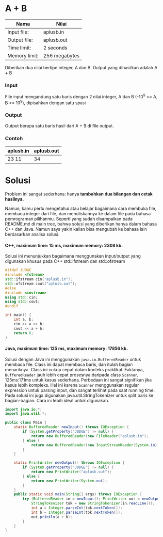 # **A + B**

| Nama 					| Nilai        	|
| ------------- | ------------- |
| Input file:   | aplusb.in     |
| Output file:  | aplusb.out 		|
| Time limit:   | 2 seconds 		|
| Memory limit: | 256 megabytes |

Diberikan dua nilai bertipe integer, A dan B. Output yang dihasilkan adalah A + B

### Input
File input mengandung satu baris dengan 2 nilai integer, A dan B (-10<sup>9</sup> <= A, B <= 10<sup>9</sup>), dipisahkan dengan satu spasi

### Output
Output berupa satu baris hasil dari A + B di file output.

### Contoh
| aplusb.in			| aplusb.out   	|
| ------------- | ------------- |
| 23 11					| 34						|

# **Solusi**
Problem ini sangat sederhana: hanya **tambahkan dua bilangan dan cetak hasilnya.**

Namun, kamu perlu mengetahui atau belajar bagaimana cara membuka file, membaca integer dari file, dan menuliskannya ke dalam file pada bahasa pemrograman pilihanmu. Seperti yang sudah disampaikan pada README.md di main tree, bahwa solusi yang diberikan hanya dalam bahasa C++ dan Java. Namun saya yakin kalian bisa mengubah ke bahasa lain berdasarkan analisa solusi.

#### C++, maximum time: 15 ms, maximum memory: 2308 kb.
Solusi ini menunjukkan bagaimana menggunakan input/output yang digunakan khusus pada C++
std::ifstream dan std::ofstream

```cpp
#ifdef JUDGE
#include <fstream>
std::ifstream cin("aplusb.in");
std::ofstream cout("aplusb.out");
#else
#include <iostream>
using std::cin;
using std::cout;
#endif

int main() {
	int a, b;
	cin >> a >> b;
	cout << a + b;
	return 0;
}
```

#### Java, maximum time: 125 ms, maximum memory: 17856 kb.
Solusi dengan Java ini menggunakan ```java.io.BufferedReader``` untuk membaca file. Class ini dapat membaca baris, dan itulah bagian menariknya. Class ini cukup cepat dalam konteks praktikal. Faktanya, ```BufferedReader``` jauh lebih cepat prosesnya daripada class ```Scanner```, 125ms:171ms untuk kasus sederhana. Perbedaan ini sangat signifikan jika kasus lebih kompleks. Hal ini karena ```Scanner``` menggunakan regular expression untuk parsing input, dan sangat terlihat pada saat running time. Pada solusi ini juga digunakan java.util.StringTokenizer untuk split baris ke bagian-bagian. Cara ini lebih ideal untuk digunakan.

```java
import java.io.*;
import java.util.*;

public class Main {
	static BufferedReader newInput() throws IOException {
		if (System.getProperty("JUDGE") != null) {
			return new BufferedReader(new FileReader("aplusb.in");
		} else {
			return new BufferedReader(new InputStreamReader(System.in));
		}
	}

	static PrintWriter newOutput() throws IOException {
		if (System.getProperty("JUDGE") != null) {
			return new PrintWriter("aplusb.out");
		} else {
			return new PrintWriter(System.out);
		}
	}
	public static void main(String[] args) throws IOException {
		try (BufferedReader in = newInput(); PrintWriter out = newOutput()) {
			StringTokenizer tok = new StringTokenizer(in.readLine());
			int a = Integer.parseInt(tok.nextToken());
			int b = Integer.parseInt(tok.nextToken());
			out.println(a + b);
		}
	}
}
```
